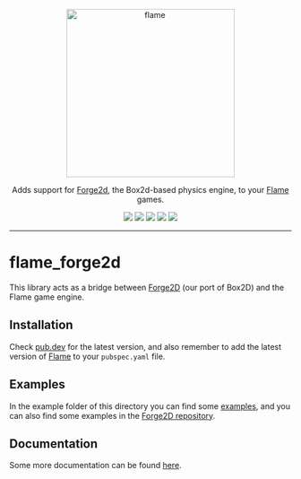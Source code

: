 <!-- markdownlint-disable MD013 -->
<p align="center">
  <a href="https://github.com/flame-engine/forge2d">
    <img alt="flame" width="300px" src="https://raw.githubusercontent.com/flame-engine/forge2d/main/design/with-text.png">
  </a>
</p>

<p align="center">
Adds support for <a href="https://github.com/flame-engine/forge2d">Forge2d</a>, the Box2d-based physics engine, to your <a href="https://github.com/flame-engine/flame">Flame</a> games.
</p>

<p align="center">
  <a title="Pub" href="https://pub.dev/packages/flame_forge2d" ><img src="https://img.shields.io/pub/v/flame_forge2d.svg?style=popout" /></a>
  <a title="Test" href="https://github.com/flame-engine/flame/actions?query=workflow%3Acicd+branch%3Amain"><img src="https://github.com/flame-engine/flame/workflows/cicd/badge.svg?branch=main&event=push"/></a>
  <a title="Discord" href="https://discord.gg/pxrBmy4"><img src="https://img.shields.io/discord/509714518008528896.svg"/></a>
  <a title="Melos" href="https://github.com/invertase/melos"><img src="https://img.shields.io/badge/maintained%20with-melos-f700ff.svg"/></a>
  <a title="AI Assist" href="https://app.commanddash.io/agent/flame_engine"><img src="https://img.shields.io/badge/AI-Code%20Assist-EB9FDA.svg"></a>
</p>

---
<!-- markdownlint-enable MD013 -->

<!-- markdownlint-disable-next-line MD002 -->

# flame_forge2d

This library acts as a bridge between [Forge2D](https://github.com/flame-engine/forge2d) (our port
of Box2D) and the Flame game engine.


## Installation

Check [pub.dev](https://pub.dev/packages/flame_forge2d/install) for the latest version, and also
remember to add the latest version of [Flame](https://pub.dev/packages/flame/install) to your
`pubspec.yaml` file.


## Examples

In the example folder of this directory you can find some
[examples](https://github.com/flame-engine/flame/tree/main/examples/lib/stories/bridge_libraries/flame_forge2d),
and you can also find some examples in the
[Forge2D repository](https://github.com/flame-engine/forge2d/tree/main/packages/forge2d/example).


## Documentation

Some more documentation can be found
[here](https://docs.flame-engine.org/main/bridge_packages/flame_forge2d/flame_forge2d.html).

